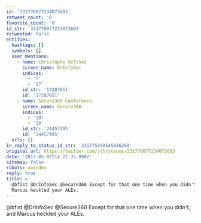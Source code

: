 ```yaml
---
id: '331776077234073603'
retweet_count: '0'
favorite_count: '0'
id_str: '331776077234073603'
retweeted: false
entities:
  hashtags: []
  symbols: []
  user_mentions:
    - name: Christophe Veltsos
      screen_name: DrInfoSec
      indices:
        - '7'
        - '17'
      id_str: '17287651'
      id: '17287651'
    - name: Secure360 Conference
      screen_name: Secure360
      indices:
        - '18'
        - '28'
      id_str: '24457495'
      id: '24457495'
  urls: []
in_reply_to_status_id_str: '331775348545036288'
original_url: https://twitter.com/jth/status/331776077234073603
date: '2013-05-07T14:22:35.000Z'
sitemap: false
robots: noindex
reply: true
title: >-
  @bfist @DrInfoSec @Secure360 Except for that one time when you didn't, and
  Marcus heckled your ALEs.
---
```


@bfist @DrInfoSec @Secure360 Except for that one time when you didn't, and Marcus heckled your ALEs.